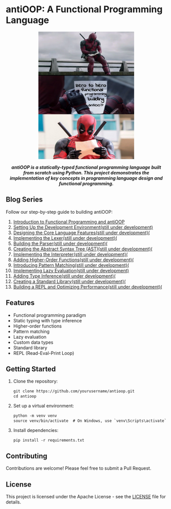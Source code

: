 # antiOOP: A Functional Programming Language

<p align="center">
<img src="images/oc.png" alt="antiOOP Logo" width="300" height="400">
</p>

<p align="center">
<b><i>
antiOOP is a statically-typed functional programming language built from scratch using Python. This project demonstrates the implementation of key concepts in programming language design and functional programming.
</b></i>
</p>

## Blog Series

Follow our step-by-step guide to building antiOOP:

1. [Introduction to Functional Programming and antiOOP](https://appyzdl5.substack.com/p/crafting-antioop-a-13-step-journey)
2. [Setting Up the Development Environment(still under development)]()
3. [Designing the Core Language Features(still under development)(]()
4. [Implementing the Lexer(still under development)(]()
5. [Building the Parser(still under development)(]()
6. [Creating the Abstract Syntax Tree (AST)(still under development)(]()
7. [Implementing the Interpreter(still under development)(]()
8. [Adding Higher-Order Functions(still under development)(]()
9. [Introducing Pattern Matching(still under development)(]()
10. [Implementing Lazy Evaluation(still under development)]()
11. [Adding Type Inference(still under development)(]()
12. [Creating a Standard Library(still under development)(]()
13. [Building a REPL and Optimizing Performance(still under development)(]()

## Features

- Functional programming paradigm
- Static typing with type inference
- Higher-order functions
- Pattern matching
- Lazy evaluation
- Custom data types
- Standard library
- REPL (Read-Eval-Print Loop)

## Getting Started

1. Clone the repository:
   ```
   git clone https://github.com/yourusername/antioop.git
   cd antioop
   ```

2. Set up a virtual environment:
   ```
   python -m venv venv
   source venv/bin/activate  # On Windows, use `venv\Scripts\activate`
   ```
   

3. Install dependencies:
   ```
   pip install -r requirements.txt
   ```


## Contributing

Contributions are welcome! Please feel free to submit a Pull Request.

## License

This project is licensed under the Apache License - see the [LICENSE](LICENSE) file for details.
